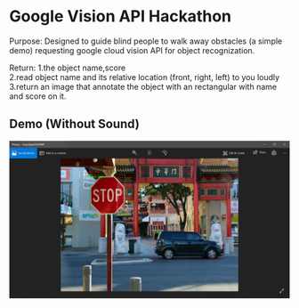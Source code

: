 # Google Vision API Hackathon

Purpose: Designed to guide blind people to walk away obstacles (a simple demo)
         requesting google cloud vision API for object recognization.

Return: 1.the object name,score            
        2.read object name and its relative location (front, right, left) to you loudly    
        3.return an image that annotate the object with an rectangular with name and score on it.

## Demo (Without Sound)
![image](https://github.com/chrissuda/CUNY-Hackathon/blob/master/google_img_demo.png)
